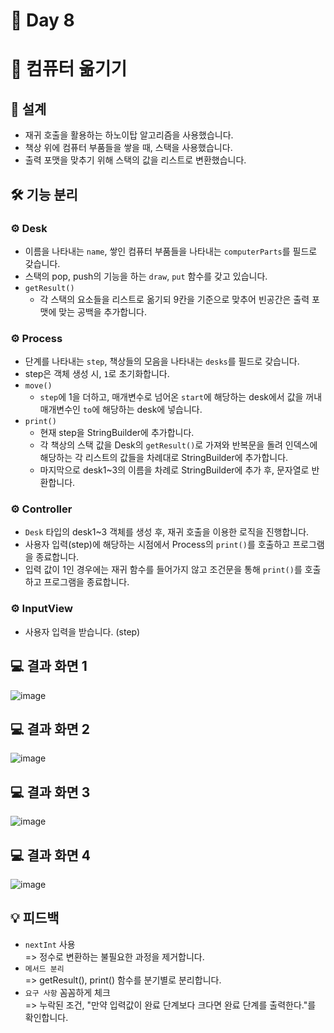 # 📅 Day 8
# 🔁 컴퓨터 옮기기
## 📝 설계

- 재귀 호출을 활용하는 하노이탑 알고리즘을 사용했습니다.
- 책상 위에 컴퓨터 부품들을 쌓을 때, 스택을 사용했습니다.
- 출력 포맷을 맞추기 위해 스택의 값을 리스트로 변환했습니다.

## 🛠️ 기능 분리

### ⚙️ Desk

- 이름을 나타내는 `name`, 쌓인 컴퓨터 부품들을 나타내는 `computerParts`를 필드로 갖습니다.
- 스택의 pop, push의 기능을 하는 `draw`, `put` 함수를 갖고 있습니다.
- `getResult()`
  - 각 스택의 요소들을 리스트로 옮기되 9칸을 기준으로 맞추어 빈공간은 출력 포맷에 맞는 공백을 추가합니다. 

### ⚙️ Process

- 단계를 나타내는 `step`, 책상들의 모음을 나타내는 `desks`를 필드로 갖습니다.
- step은 객체 생성 시, `1`로 초기화합니다.
- `move()`
  - `step`에 1을 더하고, 매개변수로 넘어온 `start`에 해당하는 desk에서 값을 꺼내 매개변수인 `to`에 해당하는 desk에 넣습니다.
- `print()`
  - 현재 step을 StringBuilder에 추가합니다. 
  - 각 책상의 스택 값을 Desk의 `getResult()`로 가져와 반복문을 돌려 인덱스에 해당하는 각 리스트의 값들을 차례대로 StringBuilder에 추가합니다.
  - 마지막으로 desk1~3의 이름을 차례로 StringBuilder에 추가 후, 문자열로 반환합니다. 

### ⚙️ Controller

- `Desk` 타입의 desk1~3 객체를 생성 후, 재귀 호출을 이용한 로직을 진행합니다.
- 사용자 입력(step)에 해당하는 시점에서 Process의 `print()`를 호출하고 프로그램을 종료합니다.
- 입력 값이 1인 경우에는 재귀 함수를 들어가지 않고 조건문을 통해 `print()`를 호출하고 프로그램을 종료합니다.

### ⚙️ InputView

- 사용자 입력을 받습니다. (step)

## 💻 결과 화면 1

![image](https://github.com/yonghyeonpark/Codesquad-Programming-Practice/assets/126778700/b1107454-ae40-4205-a198-e34771340ac9)

## 💻 결과 화면 2

![image](https://github.com/yonghyeonpark/Codesquad-Programming-Practice/assets/126778700/c0bdca22-282e-4681-9c37-d9453e6e3d98)

## 💻 결과 화면 3

![image](https://github.com/yonghyeonpark/Codesquad-Programming-Practice/assets/126778700/a24c84dd-73e6-4cf2-ae66-7f5196cc87fc)

## 💻 결과 화면 4

![image](https://github.com/yonghyeonpark/Codesquad-Programming-Practice/assets/126778700/e8a6a266-1839-49c5-b428-d3d0226dd3c1)

## 💡 피드백

- `nextInt` 사용 <br>=> 정수로 변환하는 불필요한 과정을 제거합니다.
- `메서드 분리` <br>=> getResult(), print() 함수를 분기별로 분리합니다.
- `요구 사항` 꼼꼼하게 체크 <br>=> 누락된 조건, "만약 입력값이 완료 단계보다 크다면 완료 단계를 출력한다."를 확인합니다.